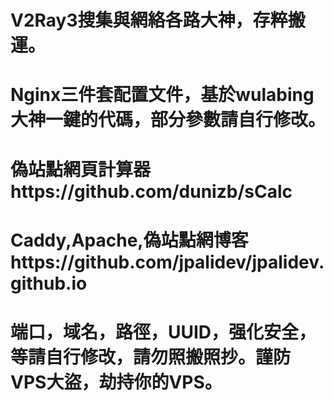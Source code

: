 # V2Ray3搜集與網絡各路大神，存粹搬運。
# Nginx三件套配置文件，基於wulabing大神一鍵的代碼，部分參數請自行修改。
# 偽站點網頁計算器https://github.com/dunizb/sCalc

 # Caddy,Apache,偽站點網博客https://github.com/jpalidev/jpalidev.github.io
# 端口，域名，路徑，UUID，强化安全，等請自行修改，請勿照搬照抄。謹防VPS大盜，劫持你的VPS。
